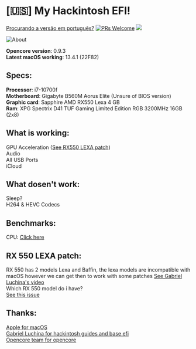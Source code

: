 # [🇺🇸] My Hackintosh EFI!
[Procurando a versão em português?](https://github.com/ina-lol/B560M-Elite-Hackintosh-EFI/blob/main/READMEPTBR.md)
[![PRs Welcome](https://img.shields.io/badge/PRs-welcome-brightgreen.svg?style=flat-square)](https://makeapullrequest.com) ![](https://camo.githubusercontent.com/67eb7c8b1ed6c9019f25d5ac1331577db2b42f15303a452aa91e94fc4565019a/68747470733a2f2f696d672e736869656c64732e696f2f7374617469632f76312e7376673f6c6162656c3d436f6e747269627574696f6e73266d6573736167653d57656c636f6d6526636f6c6f723d303035396233267374796c653d666c61742d737175617265)

![About](https://raw.githubusercontent.com/ina-lol/B560M-Elite-Hackintosh-EFI/main/Assets/Screenshot%202023-06-23%20at%2014.04.21.png)

**Opencore version**: 0.9.3<br>
**Latest macOS working**: 13.4.1 (22F82)

## Specs:

**Processor**: i7-10700f<br>
**Motherboard**: Gigabyte B560M Aorus Elite (Unsure of BIOS version)<br>
**Graphic card**: Sapphire AMD RX550 Lexa 4 GB<br>
**Ram**: XPG Spectrix D41 TUF Gaming Limited Edition RGB 3200MHz 16GB (2x8)<br>

## What is working:

GPU Acceleration ([See RX550 LEXA patch](https://github.com/ina-lol/B560M-Elite-Hackintosh-EFI#rx-550-lexa-patch))<br>
Audio<br>
All USB Ports<br>
iCloud<br>

## What dosen't work:

Sleep?<br>
H264 & HEVC Codecs<br>

## Benchmarks:

CPU: [Click here](https://browser.geekbench.com/v5/cpu/19326059)

## RX 550 LEXA patch:

RX 550 has 2 models Lexa and Baffin, the lexa models are incompatible with macOS however we can get then to work with some patches
[See Gabriel Luchina's video](https://www.youtube.com/watch?v=mSnqjKFXbBg)<br>
Which RX 550 model do i have?<br> 
[See this issue](https://github.com/dortania/bugtracker/issues/129)

## Thanks:

[Apple for macOS](https://apple.com)<br>
[Gabriel Luchina for hackintosh guides and base efi](https://www.youtube.com/c/GabrielLuchina)<br>
[Opencore team for opencore](https://dortania.github.io/getting-started/)<br>
